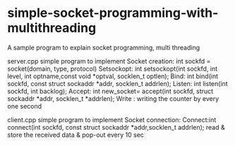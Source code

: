 # simple-socket-programming-with-multithreading
A sample program to explain socket programming, multi threading

server.cpp
simple program to implement
  Socket creation:  int sockfd = socket(domain, type, protocol)
  Setsockopt: int setsockopt(int sockfd, int level, int optname,const void *optval, socklen_t optlen);
  Bind: int bind(int sockfd, const struct sockaddr *addr, socklen_t addrlen);
  Listen: int listen(int sockfd, int backlog);
  Accept: int new_socket= accept(int sockfd, struct sockaddr *addr, socklen_t *addrlen);
  Write : writing the counter by every one second
  
client.cpp
simple program to implement
  Socket connection: 
  Connect:int connect(int sockfd, const struct sockaddr *addr,socklen_t addrlen);
  read & store the received data & pop-out every 10 sec
  
